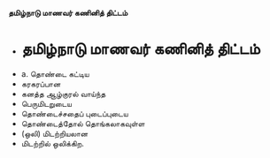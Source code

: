 **தமிழ்நாடு மாணவர் கணினித் திட்டம்**
- # தமிழ்நாடு மாணவர் கணினித் திட்டம்
- a. தொண்டை கட்டிய
- கரகரப்பான
- கனத்த ஆழ்குரல் வாய்ந்த
- பெருமிடறுடைய
- தொண்டைச்சதைப் புடைப்புடைய
- தொண்டைத்தோல் தொங்கலாகவுள்ள
- (ஒலி) மிடற்றியலான
- மிடற்றில் ஒலிக்கிற.

